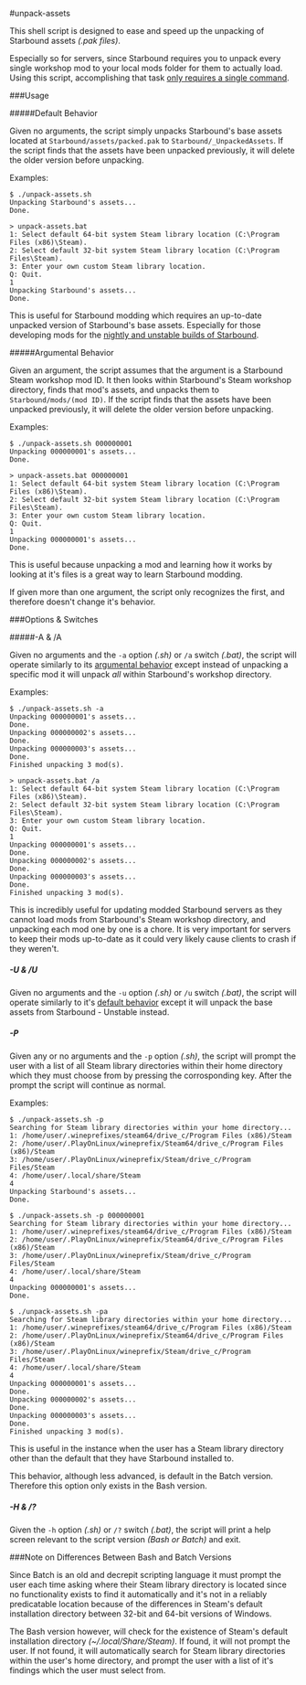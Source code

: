 #unpack-assets

This shell script is designed to ease and speed up the unpacking of Starbound assets *(.pak files)*.

Especially so for servers, since Starbound requires you to unpack every single workshop mod to your local mods folder for them to actually load. Using this script, accomplishing that task [only requires a single command](https://github.com/HyperHamster/unpack-assets#-a--a).

###Usage

#####Default Behavior

Given no arguments, the script simply unpacks Starbound's base assets located at `Starbound/assets/packed.pak` to `Starbound/_UnpackedAssets`. If the script finds that the assets have been unpacked previously, it will delete the older version before unpacking.

Examples:
```
$ ./unpack-assets.sh
Unpacking Starbound's assets...
Done.
```
```
> unpack-assets.bat
1: Select default 64-bit system Steam library location (C:\Program Files (x86)\Steam).
2: Select default 32-bit system Steam library location (C:\Program Files\Steam).
3: Enter your own custom Steam library location.
Q: Quit.
1
Unpacking Starbound's assets...
Done.
```

This is useful for Starbound modding which requires an up-to-date unpacked version of Starbound's base assets. Especially for those developing mods for the [nightly and unstable builds of Starbound](https://github.com/HyperHamster/unpack-assets#-u--u).

#####Argumental Behavior

Given an argument, the script assumes that the argument is a Starbound Steam workshop mod ID. It then looks within Starbound's Steam workshop directory, finds that mod's assets, and unpacks them to `Starbound/mods/(mod ID)`. If the script finds that the assets have been unpacked previously, it will delete the older version before unpacking.

Examples:
```
$ ./unpack-assets.sh 000000001
Unpacking 000000001's assets...
Done.
```
```
> unpack-assets.bat 000000001
1: Select default 64-bit system Steam library location (C:\Program Files (x86)\Steam).
2: Select default 32-bit system Steam library location (C:\Program Files\Steam).
3: Enter your own custom Steam library location.
Q: Quit.
1
Unpacking 000000001's assets...
Done.
```

This is useful because unpacking a mod and learning how it works by looking at it's files is a great way to learn Starbound modding.

If given more than one argument, the script only recognizes the first, and therefore doesn't change it's behavior.

###Options & Switches

#####-A & /A

Given no arguments and the `-a` option *(.sh)* or `/a` switch *(.bat)*, the script will operate similarly to its [argumental behavior](https://github.com/HyperHamster/unpack-assets#argumental-behavior) except instead of unpacking a specific mod it will unpack *all* within Starbound's workshop directory.

Examples:
```
$ ./unpack-assets.sh -a
Unpacking 000000001's assets...
Done.
Unpacking 000000002's assets...
Done.
Unpacking 000000003's assets...
Done.
Finished unpacking 3 mod(s).
```
```
> unpack-assets.bat /a
1: Select default 64-bit system Steam library location (C:\Program Files (x86)\Steam).
2: Select default 32-bit system Steam library location (C:\Program Files\Steam).
3: Enter your own custom Steam library location.
Q: Quit.
1
Unpacking 000000001's assets...
Done.
Unpacking 000000002's assets...
Done.
Unpacking 000000003's assets...
Done.
Finished unpacking 3 mod(s).
```

This is incredibly useful for updating modded Starbound servers as they cannot load mods from Starbound's Steam workshop directory, and unpacking each mod one by one is a chore. It is very important for servers to keep their mods up-to-date as it could very likely cause clients to crash if they weren't.

##### -U & /U

Given no arguments and the `-u` option *(.sh)* or `/u` switch *(.bat)*, the script will operate similarly to it's [default behavior](https://github.com/HyperHamster/unpack-assets#default-behavior) except it will unpack the base assets from Starbound - Unstable instead.

##### -P

Given any or no arguments and the `-p` option *(.sh)*, the script will prompt the user with a list of all Steam library directories within their home directory which they must choose from by pressing the corrosponding key. After the prompt the script will continue as normal.

Examples:
```
$ ./unpack-assets.sh -p
Searching for Steam library directories within your home directory...
1: /home/user/.wineprefixes/steam64/drive_c/Program Files (x86)/Steam
2: /home/user/.PlayOnLinux/wineprefix/Steam64/drive_c/Program Files (x86)/Steam
3: /home/user/.PlayOnLinux/wineprefix/Steam/drive_c/Program Files/Steam
4: /home/user/.local/share/Steam
4
Unpacking Starbound's assets...
Done.
```
```
$ ./unpack-assets.sh -p 000000001
Searching for Steam library directories within your home directory...
1: /home/user/.wineprefixes/steam64/drive_c/Program Files (x86)/Steam
2: /home/user/.PlayOnLinux/wineprefix/Steam64/drive_c/Program Files (x86)/Steam
3: /home/user/.PlayOnLinux/wineprefix/Steam/drive_c/Program Files/Steam
4: /home/user/.local/share/Steam
4
Unpacking 000000001's assets...
Done.
```
```
$ ./unpack-assets.sh -pa
Searching for Steam library directories within your home directory...
1: /home/user/.wineprefixes/steam64/drive_c/Program Files (x86)/Steam
2: /home/user/.PlayOnLinux/wineprefix/Steam64/drive_c/Program Files (x86)/Steam
3: /home/user/.PlayOnLinux/wineprefix/Steam/drive_c/Program Files/Steam
4: /home/user/.local/share/Steam
4
Unpacking 000000001's assets...
Done.
Unpacking 000000002's assets...
Done.
Unpacking 000000003's assets...
Done.
Finished unpacking 3 mod(s).
```

This is useful in the instance when the user has a Steam library directory other than the default that they have Starbound installed to.

This behavior, although less advanced, is default in the Batch version. Therefore this option only exists in the Bash version.

##### -H & /?

Given the `-h` option *(.sh)* or `/?` switch *(.bat)*, the script will print a help screen relevant to the script version *(Bash or Batch)* and exit.

###Note on Differences Between Bash and Batch Versions

Since Batch is an old and decrepit scripting language it must prompt the user each time asking where their Steam library directory is located since no functionality exists to find it automatically and it's not in a reliably predicatable location because of the differences in Steam's default installation directory between 32-bit and 64-bit versions of Windows.

The Bash version however, will check for the existence of Steam's default installation directory *(~/.local/Share/Steam)*. If found, it will not prompt the user. If not found, it will automatically search for Steam library directories within the user's home directory, and prompt the user with a list of it's findings which the user must select from.

